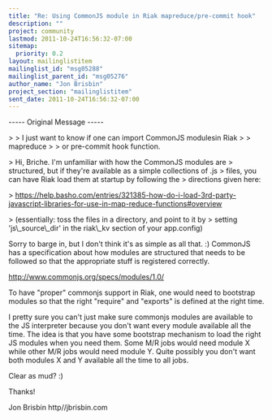 ```yaml
---
title: "Re: Using CommonJS module in Riak mapreduce/pre-commit hook"
description: ""
project: community
lastmod: 2011-10-24T16:56:32-07:00
sitemap:
  priority: 0.2
layout: mailinglistitem
mailinglist_id: "msg05288"
mailinglist_parent_id: "msg05276"
author_name: "Jon Brisbin"
project_section: "mailinglistitem"
sent_date: 2011-10-24T16:56:32-07:00
---
```



----- Original Message -----

&gt; &gt; I just want to know if one can import CommonJS modulesin Riak
&gt; &gt; mapreduce
&gt; &gt; or pre-commit hook function.

&gt; Hi, Briche. I'm unfamiliar with how the CommonJS modules are
&gt; structured, but if they're available as a simple collections of .js
&gt; files, you can have Riak load them at startup by following the
&gt; directions given here:

&gt; https://help.basho.com/entries/321385-how-do-i-load-3rd-party-javascript-libraries-for-use-in-map-reduce-functions#overview

&gt; (essentially: toss the files in a directory, and point to it by
&gt; setting 'js\\_source\\_dir' in the riak\\_kv section of your app.config)

Sorry to barge in, but I don't think it's as simple as all that. :) CommonJS 
has a specification about how modules are structured that needs to be followed 
so that the appropriate stuff is registered correctly. 

http://www.commonjs.org/specs/modules/1.0/ 

To have "proper" commonjs support in Riak, one would need to bootstrap modules 
so that the right "require" and "exports" is defined at the right time. 

I pretty sure you can't just make sure commonjs modules are available to the JS 
interpreter because you don't want every module available all the time. The 
idea is that you have some bootstrap mechanism to load the right JS modules 
when you need them. Some M/R jobs would need module X while other M/R jobs 
would need module Y. Quite possibly you don't want both modules X and Y 
available all the time to all jobs. 

Clear as mud? :) 

Thanks! 

Jon Brisbin 
http//jbrisbin.com 
